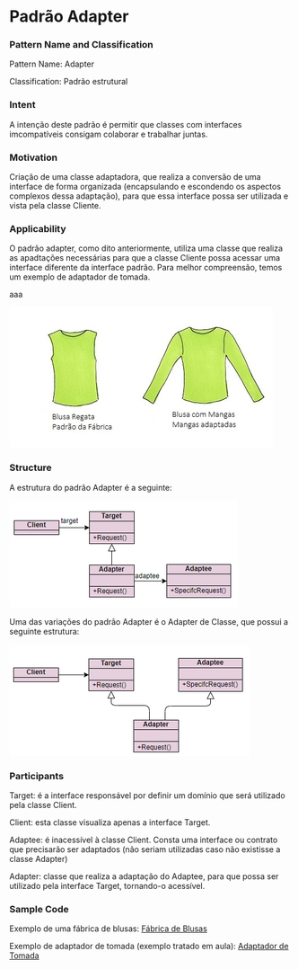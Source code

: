 # Padrão Adapter

### Pattern Name and Classification

Pattern Name: Adapter

Classification: Padrão estrutural

### Intent

A intenção deste padrão é permitir que classes com interfaces imcompatíveis consigam colaborar e trabalhar juntas.

### Motivation

Criação de uma classe adaptadora, que realiza a conversão de uma interface de forma organizada (encapsulando e escondendo os aspectos complexos dessa adaptação), para que essa interface possa ser utilizada e vista pela classe Cliente.

### Applicability

O padrão adapter, como dito anteriormente, utiliza uma classe que realiza as apadtações necessárias para que a classe Cliente possa acessar uma interface diferente da interface padrão. Para melhor compreensão, temos um exemplo de adaptador de tomada. 

aaa

![imagem](https://github.com/10Daniele/Padroes_Projeto/blob/master/Adapter/imagem.jpg)

### Structure

A estrutura do padrão Adapter é a seguinte:

![imagem](https://github.com/10Daniele/Padroes_Projeto/blob/master/Adapter/Structure.png)

Uma das variações do padrão Adapter é o Adapter de Classe, que possui a seguinte estrutura:

![imagem](https://github.com/10Daniele/Padroes_Projeto/blob/master/Adapter/Structure_Classe.png)

### Participants

Target: é a interface responsável por definir um domínio que será utilizado pela classe Client.

Client: esta classe visualiza apenas a interface Target. 

Adaptee: é inacessível à classe Client. Consta uma interface ou contrato que precisarão ser adaptados (não seriam utilizadas caso não existisse a classe Adapter)

Adapter: classe que realiza a adaptação do Adaptee, para que possa ser utilizado pela interface Target, tornando-o acessível.

### Sample Code

Exemplo de uma fábrica de blusas: [Fábrica de Blusas](https://github.com/10Daniele/Padroes_Projeto/tree/master/Adapter/Exemplo_FabricaBlusas)

Exemplo de adaptador de tomada (exemplo tratado em aula): [Adaptador de Tomada](https://github.com/10Daniele/Padroes_Projeto/tree/master/Adapter/Exemplo_AdaptadorTomada)

